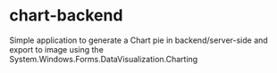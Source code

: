 # chart-backend
Simple application to generate a Chart pie in backend/server-side and export to image using the System.Windows.Forms.DataVisualization.Charting


